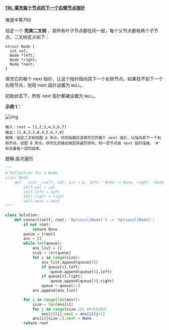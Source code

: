 #### [116. 填充每个节点的下一个右侧节点指针](https://leetcode-cn.com/problems/populating-next-right-pointers-in-each-node/)

难度中等760

给定一个 **完美二叉树** ，其所有叶子节点都在同一层，每个父节点都有两个子节点。二叉树定义如下：

```
struct Node {
  int val;
  Node *left;
  Node *right;
  Node *next;
}
```

填充它的每个 next 指针，让这个指针指向其下一个右侧节点。如果找不到下一个右侧节点，则将 next 指针设置为 `NULL`。

初始状态下，所有 next 指针都被设置为 `NULL`。

 

**示例 1：**

![img](https://assets.leetcode.com/uploads/2019/02/14/116_sample.png)

```
输入：root = [1,2,3,4,5,6,7]
输出：[1,#,2,3,#,4,5,6,7,#]
解释：给定二叉树如图 A 所示，你的函数应该填充它的每个 next 指针，以指向其下一个右侧节点，如图 B 所示。序列化的输出按层序遍历排列，同一层节点由 next 指针连接，'#' 标志着每一层的结束。
```



题解:层次遍历

```python
"""
# Definition for a Node.
class Node:
    def __init__(self, val: int = 0, left: 'Node' = None, right: 'Node' = None, next: 'Node' = None):
        self.val = val
        self.left = left
        self.right = right
        self.next = next
"""

class Solution:
    def connect(self, root: 'Optional[Node]') -> 'Optional[Node]':
        if not root:
            return None
        queue = [root]
        ans = []
        while len(queue):
            ans_list = []
            size = len(queue)
            for i in range(size):
                ans_list.append(queue[0])
                if queue[0].left:
                    queue.append(queue[0].left)
                if queue[0].right:
                    queue.append(queue[0].right)
                queue = queue[1:]
            ans.append(ans_list)

        for i in range(len(ans)):
            size = len(ans[i])
            for j in range(size-1): ##添加指针
                ans[i][j].next = ans[i][j+1]
            ans[i][size-1].next = None
        return root
```


